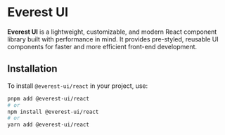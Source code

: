# Everest UI

**Everest UI** is a lightweight, customizable, and modern React component library built with performance in mind. It provides pre-styled, reusable UI components for faster and more efficient front-end development.

## Installation

To install `@everest-ui/react` in your project, use:

```bash
pnpm add @everest-ui/react
# or
npm install @everest-ui/react
# or
yarn add @everest-ui/react
```

